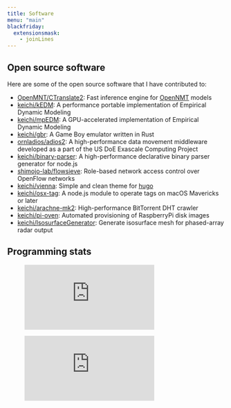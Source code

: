 ```yaml
---
title: Software
menu: "main"
blackfriday:
  extensionsmask:
    - joinLines
---
```


## Open source software

Here are some of the open source software that I have contributed to:

- [OpenMNT/CTranslate2](https://github.com/OpenNMT/CTranslate2): Fast
  inference engine for [OpenNMT](https://opennmt.net/) models
- [keichi/kEDM](https://github.com/keichi/kEDM): A performance portable
  implementation of Empirical Dynamic Modeling
- [keichi/mpEDM](https://github.com/keichi/mpEDM): A GPU-accelerated implementation
  of Empirical Dynamic Modeling
- [keichi/gbr](https://github.com/keichi/gbr): A Game Boy emulator written in Rust
- [ornladios/adios2](https://github.com/ornladios/ADIOS2): A high-performance data
    movement middleware developed as a part of the US DoE Exascale Computing
    Project
- [keichi/binary-parser](https://github.com/keichi/binary-parser): A high-performance
  declarative binary parser generator for node.js
- [shimojo-lab/flowsieve](https://github.com/shimojo-lab/flowsieve): Role-based network
  access control over OpenFlow networks
- [keichi/vienna](https://github.com/keichi/vienna): Simple and clean theme for
  [hugo](https://gohugo.io/)
- [keichi/osx-tag](https://github.com/keichi/osx-tag): A node.js module to operate
  tags on macOS Mavericks or later
- [keichi/arachne-mk2](https://github.com/keichi/arachne-mk2): High-performance
  BitTorrent DHT crawler
- [keichi/pi-oven](https://github.com/keichi/pi-oven): Automated provisioning of
  RaspberryPi disk images
- [keichi/IsosurfaceGenerator](https://github.com/keichi/IsosurfaceGenerator):
  Generate isosurface mesh for phased-array radar output


## Programming stats

<figure><embed src="https://wakatime.com/share/@keichi/33b30843-bc2a-4588-be52-43539fd82a2d.svg"></embed></figure>

<figure><embed src="https://wakatime.com/share/@keichi/3e01f0d5-8c0f-45e9-be89-441d6c51eee2.svg"></embed></figure>
